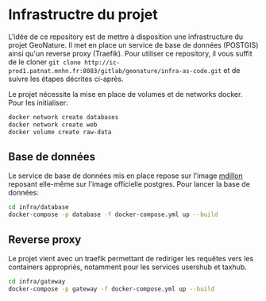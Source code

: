 # Infrastructre du projet 

L'idée de ce repository est de mettre à disposition une infrastructure du projet GeoNature. Il met en place un service 
de base de données (POSTGIS) ainsi qu'un reverse proxy (Traefik). Pour utiliser ce repository, il vous suffit de le 
cloner `git clone http://ic-prod1.patnat.mnhn.fr:8083/gitlab/geonature/infra-as-code.git` et de suivre les étapes 
décrites ci-après.

Le projet nécessite la mise en place de volumes et de networks docker. Pour les initialiser:
```bash
docker network create databases
docker network create web
docker volume create raw-data
```

## Base de données

Le service de base de données mis en place repose sur l'image [mdillon](https://hub.docker.com/r/mdillon/postgis/) 
reposant elle-même sur l'image officielle postgres.
Pour lancer la base de données:
```bash
cd infra/database
docker-compose -p database -f docker-compose.yml up --build
```


## Reverse proxy 
Le projet vient avec un traefik permettant de rediriger les requêtes vers les containers appropriés, notamment pour les
services usershub et taxhub.

```bash
cd infra/gateway
docker-compose -p gateway -f docker-compose.yml up --build
```
